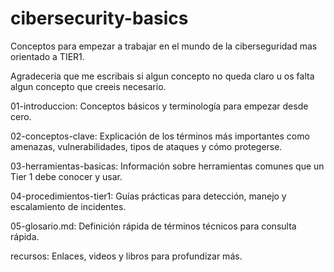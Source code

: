 # cibersecurity-basics
Conceptos para empezar a trabajar en el mundo de la ciberseguridad mas orientado a TIER1.

Agradeceria que me escribais si algun concepto no queda claro u os falta algun concepto que creeis necesario.

01-introduccion: Conceptos básicos y terminología para empezar desde cero.

02-conceptos-clave: Explicación de los términos más importantes como amenazas, vulnerabilidades, tipos de ataques y cómo protegerse.

03-herramientas-basicas: Información sobre herramientas comunes que un Tier 1 debe conocer y usar.

04-procedimientos-tier1: Guías prácticas para detección, manejo y escalamiento de incidentes.

05-glosario.md: Definición rápida de términos técnicos para consulta rápida.

recursos: Enlaces, videos y libros para profundizar más.


